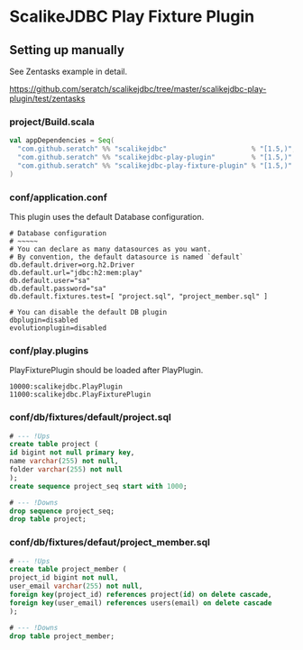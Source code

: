 # ScalikeJDBC Play Fixture Plugin

## Setting up manually

See Zentasks example in detail.

https://github.com/seratch/scalikejdbc/tree/master/scalikejdbc-play-plugin/test/zentasks

### project/Build.scala

```scala
val appDependencies = Seq(
  "com.github.seratch" %% "scalikejdbc"                     % "[1.5,)",
  "com.github.seratch" %% "scalikejdbc-play-plugin"         % "[1.5,)"
  "com.github.seratch" %% "scalikejdbc-play-fixture-plugin" % "[1.5,)"
)
```

### conf/application.conf

This plugin uses the default Database configuration.

```
# Database configuration
# ~~~~~ 
# You can declare as many datasources as you want.
# By convention, the default datasource is named `default`
db.default.driver=org.h2.Driver
db.default.url="jdbc:h2:mem:play"
db.default.user="sa"
db.default.password="sa"
db.default.fixtures.test=[ "project.sql", "project_member.sql" ]

# You can disable the default DB plugin
dbplugin=disabled
evolutionplugin=disabled
```

### conf/play.plugins

PlayFixturePlugin should be loaded after PlayPlugin.

```
10000:scalikejdbc.PlayPlugin
11000:scalikejdbc.PlayFixturePlugin
```

### conf/db/fixtures/default/project.sql

```sql
# --- !Ups
create table project (
id bigint not null primary key,
name varchar(255) not null,
folder varchar(255) not null
);
create sequence project_seq start with 1000;

# --- !Downs
drop sequence project_seq;
drop table project;
```

### conf/db/fixtures/defaut/project_member.sql

```sql
# --- !Ups
create table project_member (
project_id bigint not null,
user_email varchar(255) not null,
foreign key(project_id) references project(id) on delete cascade,
foreign key(user_email) references users(email) on delete cascade
);

# --- !Downs
drop table project_member;
```

